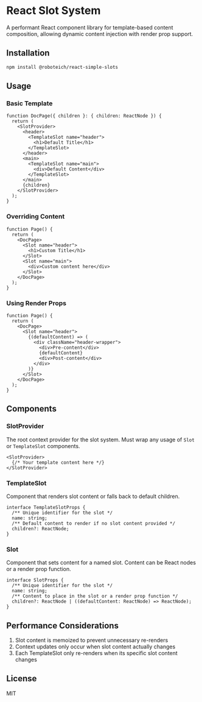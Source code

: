 # React Slot System

A performant React component library for template-based content composition, allowing dynamic content injection with render prop support.

## Installation

```bash
npm install @roboteich/react-simple-slots
```

## Usage

### Basic Template

```tsx
function DocPage({ children }: { children: ReactNode }) {
  return (
    <SlotProvider>
      <header>
        <TemplateSlot name="header">
          <h1>Default Title</h1>
        </TemplateSlot>
      </header>
      <main>
        <TemplateSlot name="main">
          <div>Default Content</div>
        </TemplateSlot>
      </main>
      {children}
    </SlotProvider>
  );
}
```

### Overriding Content

```tsx
function Page() {
  return (
    <DocPage>
      <Slot name="header">
        <h1>Custom Title</h1>
      </Slot>
      <Slot name="main">
        <div>Custom content here</div>
      </Slot>
    </DocPage>
  );
}
```

### Using Render Props

```tsx
function Page() {
  return (
    <DocPage>
      <Slot name="header">
        {(defaultContent) => (
          <div className="header-wrapper">
            <div>Pre-content</div>
            {defaultContent}
            <div>Post-content</div>
          </div>
        )}
      </Slot>
    </DocPage>
  );
}
```

## Components

### SlotProvider

The root context provider for the slot system. Must wrap any usage of `Slot` or `TemplateSlot` components.

```tsx
<SlotProvider>
  {/* Your template content here */}
</SlotProvider>
```

### TemplateSlot

Component that renders slot content or falls back to default children.

```tsx
interface TemplateSlotProps {
  /** Unique identifier for the slot */
  name: string;
  /** Default content to render if no slot content provided */
  children?: ReactNode;
}
```

### Slot

Component that sets content for a named slot. Content can be React nodes or a render prop function.

```tsx
interface SlotProps {
  /** Unique identifier for the slot */
  name: string;
  /** Content to place in the slot or a render prop function */
  children?: ReactNode | ((defaultContent: ReactNode) => ReactNode);
}
```

## Performance Considerations

1. Slot content is memoized to prevent unnecessary re-renders
2. Context updates only occur when slot content actually changes
3. Each TemplateSlot only re-renders when its specific slot content changes

## License

MIT
